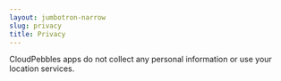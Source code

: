 ```yaml
---
layout: jumbotron-narrow
slug: privacy
title: Privacy
---
```


CloudPebbles apps do not collect any personal information or use your location services.
